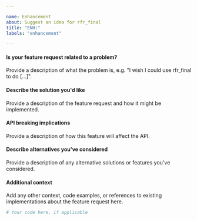 ```yaml
---

name: Enhancement
about: Suggest an idea for rfr_final
title: "ENH:"
labels: "enhancement"

---
```


#### Is your feature request related to a problem?

Provide a description of what the problem is, e.g. "I wish I could use
rfr_final to do [...]".

#### Describe the solution you'd like

Provide a description of the feature request and how it might be implemented.

#### API breaking implications

Provide a description of how this feature will affect the API.

#### Describe alternatives you've considered

Provide a description of any alternative solutions or features you've considered.

#### Additional context

Add any other context, code examples, or references to existing implementations about
the feature request here.

```python
# Your code here, if applicable
```
